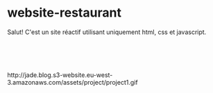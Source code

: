 # website-restaurant

Salut! C'est un site réactif utilisant uniquement html, css et javascript.

<br>
<br>
<br>
<br>
http://jade.blog.s3-website.eu-west-3.amazonaws.com/assets/project/project1.gif

